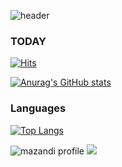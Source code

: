 ![header](https://capsule-render.vercel.app/api?type=waving&color=gradient&height=300&section=header&text=DAMIN&fontSize=70)


### TODAY

[![Hits](https://hits.seeyoufarm.com/api/count/incr/badge.svg?url=https%3A%2F%2Fgithub.com%2Fdamin06&count_bg=%2379C83D&title_bg=%23555555&icon=statuspage.svg&icon_color=%23E7E7E7&title=hits&edge_flat=false)](https://hits.seeyoufarm.com)


[![Anurag's GitHub stats](https://github-readme-stats.vercel.app/api?username=damin06&show_icons=true&theme=radical)](https://github.com/anuraghazra/github-readme-stats)

### Languages

[![Top Langs](https://github-readme-stats.vercel.app/api/top-langs/?username=damin06)](https://github.com/damin06/github-readme-stats)

![mazandi profile](http://mazandi.herokuapp.com/api?handle=damin06&theme=warm)
<img src="http://mazandi.herokuapp.com/api?handle={damin06}&theme=warm"/>
